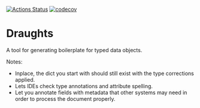 [![Actions Status](https://github.com/adam-douglass/draughts/workflows/pytest/badge.svg)](https://github.com/adam-douglass/draughts/actions)
[![codecov](https://codecov.io/gh/adam-douglass/draughts/branch/master/graph/badge.svg?token=vQRgcsWXoq)](https://codecov.io/gh/adam-douglass/draughts)

Draughts
========

A tool for generating boilerplate for typed data objects. 


Notes:
 - Inplace, the dict you start with should still exist with the type corrections applied.
 - Lets IDEs check type annotations and attribute spelling.
 - Let you annotate fields with metadata that other systems 
   may need in order to process the document properly.
 
 
